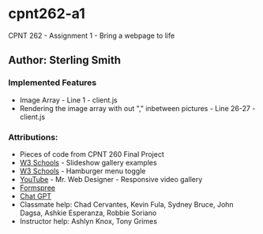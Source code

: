 # cpnt262-a1
CPNT 262 - Assignment 1 - Bring a webpage to life

## Author: Sterling Smith

### Implemented Features
- Image Array - Line 1 - client.js
- Rendering the image array with out "," inbetween pictures - Line 26-27 - client.js

### Attributions:
- Pieces of code from CPNT 260 Final Project
- [W3 Schools](https://www.w3schools.com/howto/howto_js_slideshow.asp) - Slideshow gallery examples
- [W3 Schools](https://www.w3schools.com/js/js_strict.asp) - Hamburger menu toggle
- [YouTube](https://www.youtube.com/watch?v=z3Y5gJWmVVU) - Mr. Web Designer - Responsive video gallery
- [Formspree](https://formspree.io/forms/xzblkqla/integration)
- [Chat GPT](https://openai.com/blog/chatgpt)
- Classmate help: Chad Cervantes, Kevin Fula, Sydney Bruce, John Dagsa, Ashkie Esperanza, Robbie Soriano
- Instructor help: Ashlyn Knox, Tony Grimes